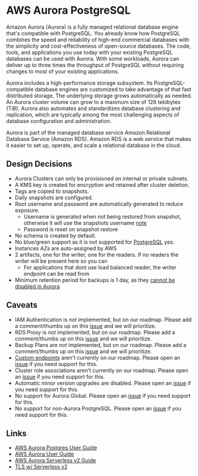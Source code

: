 # AWS Aurora PostgreSQL

Amazon Aurora (Aurora) is a fully managed relational database engine that's compatible with PostgreSQL. You already know how PostgreSQL combines the speed and reliability of high-end commercial databases with the simplicity and cost-effectiveness of open-source databases. The code, tools, and applications you use today with your existing PostgreSQL databases can be used with Aurora. With some workloads, Aurora can deliver up to three times the throughput of PostgreSQL without requiring changes to most of your existing applications.

Aurora includes a high-performance storage subsystem. Its PostgreSQL-compatible database engines are customized to take advantage of that fast distributed storage. The underlying storage grows automatically as needed. An Aurora cluster volume can grow to a maximum size of 128 tebibytes (TiB). Aurora also automates and standardizes database clustering and replication, which are typically among the most challenging aspects of database configuration and administration.

Aurora is part of the managed database service Amazon Relational Database Service (Amazon RDS). Amazon RDS is a web service that makes it easier to set up, operate, and scale a relational database in the cloud.

## Design Decisions

* Aurora Clusters can only be provisioned on internal or private subnets.
* A KMS key is created for encryption and retained after cluster deletion.
* Tags are copied to snapshots.
* Daily snapshots are configured.
* Root username and password are automatically generated to reduce exposure.
  * Username is generated when not being restored from snapshot, otherwise it will use the snapshots username [note](https://github.com/hashicorp/terraform-provider-aws/pull/9505/files#diff-9d869fc908da636b09ac45e62cd373de7223e04ab7a2279385d6ea31004fcbacR92)
  * Password is reset on snapshot restore
* No schema is created by default.
* No blue/green support as it is not supported for [PostgreSQL](https://docs.aws.amazon.com/AmazonRDS/latest/AuroraUserGuide/blue-green-deployments-overview.html) yes.
* Instances AZs are auto-assigned by AWS
* 2 artifacts, one for the writer, one for the readers. If no readers the writer will be present here so you can
  * For applications that dont use load balanced reader, the writer endpoint can be read from
* Minimum retention period for backups is 1 day, as they [cannot be disabled in Aurora](https://docs.aws.amazon.com/AmazonRDS/latest/AuroraUserGuide/Aurora.Managing.Backups.html)

## Caveats


* IAM Authentication is *not* implemented, but on our roadmap. Please add a comment/thumbs up on this [issue](https://github.com/massdriver-cloud/aws-aurora-postgresql/issues/4) and we will prioritize.
* RDS Proxy is *not* implemented, but on our roadmap. Please add a comment/thumbs up on this [issue](https://github.com/massdriver-cloud/aws-aurora-postgresql/issues/3) and we will prioritize.
* Backup Plans are *not* implemented, but on our roadmap. Please add a comment/thumbs up on this [issue](https://github.com/massdriver-cloud/aws-aurora-postgresql/issues/5) and we will prioritize.
* [Custom endpoints](https://docs.aws.amazon.com/AmazonRDS/latest/AuroraUserGuide/Aurora.Overview.Endpoints.html#Aurora.Endpoints.Cluster) aren't currently on our roadmap. Please open an [issue](https://github.com/massdriver-cloud/aws-aurora-postgresql/issues) if you need support for this.
* Cluster role associations aren't currently on our roadmap. Please open an [issue](https://github.com/massdriver-cloud/aws-aurora-postgresql/issues) if you need support for this.
* Automatic minor version upgrades are disabled. Please open an [issue](https://github.com/massdriver-cloud/aws-aurora-postgresql/issues) if you need support for this.
* No support for Aurora Global. Please open an [issue](https://github.com/massdriver-cloud/aws-aurora-postgresql/issues) if you need support for this.
* No support for non-Aurora PostgreSQL. Please open an [issue](https://github.com/massdriver-cloud/aws-aurora-postgresql/issues) if you need support for this.


## Links

* [AWS Aurora Postgres User Guide](https://docs.aws.amazon.com/AmazonRDS/latest/AuroraUserGuide/Aurora.AuroraPostgreSQL.html)
* [AWS Aurora User Guide](https://docs.aws.amazon.com/AmazonRDS/latest/AuroraUserGuide/Aurora.Overview.html)
* [AWS Aurora Serverless v2 Guide](https://docs.aws.amazon.com/AmazonRDS/latest/AuroraUserGuide/aurora-serverless-v2.html)
* [TLS w/ Serverless v2](https://docs.aws.amazon.com/AmazonRDS/latest/AuroraUserGuide/aurora-serverless-v2-administration.html#aurora-serverless-v2.tls)
